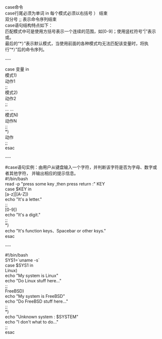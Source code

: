 case命令  
case行尾必须为单词 in 每个模式必须以右括号 ） 结束  
双分号 ;; 表示命令序列结束  
case语句结构特点如下：  
匹配模式中可是使用方括号表示一个连续的范围，如[0-9]；使用竖杠符号“\|”表示或。  
最后的“\*）”表示默认模式，当使用前面的各种模式均无法匹配该变量时，将执行“\*）”后的命令序列。

\---

case 变量 in  
模式1)  
动作1  
;;  
模式2)  
动作2  
;;  
... ...  
模式N)  
动作N  
;;  
\*)  
动作  
;;  
esac

\---  
  
\#case语句实例：由用户从键盘输入一个字符，并判断该字符是否为字母、数字或者其他字符，
并输出相应的提示信息。  
\#!/bin/bash  
read -p "press some key ,then press return :" KEY  
case \$KEY in  
[a-z]\|[A-Z])  
echo "It's a letter."  
;;  
[0-9])  
echo "It's a digit."  
;;  
\*)  
echo "It's function keys、Spacebar or other ksys."  
esac

\---  
  
\#!/bin/bash  
SYS1=\`uname -s\`  
case \$SYS1 in  
Linux)  
echo "My system is Linux"  
echo "Do Linux stuff here..."  
;;  
FreeBSD)  
echo "My system is FreeBSD"  
echo "Do FreeBSD stuff here..."  
;;  
\*)  
echo "Unknown system : \$SYSTEM"  
echo "I don't what to do..."  
;;  
esac
